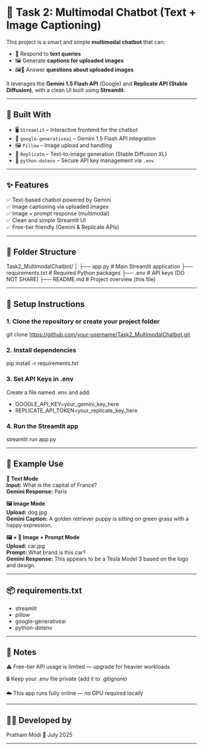 # 🤖 Task 2: Multimodal Chatbot (Text + Image Captioning)

This project is a smart and simple **multimodal chatbot** that can:

- 💬 Respond to **text queries**
- 🖼️ Generate **captions for uploaded images**
- 🖼️💬 Answer **questions about uploaded images**

It leverages the **Gemini 1.5 Flash API** (Google) and **Replicate API (Stable Diffusion)**, with a clean UI built using **Streamlit**.

---

## 🚀 Built With

- 🖥️ `Streamlit` – Interactive frontend for the chatbot  
- 🤖 `google-generativeai` – Gemini 1.5 Flash API integration  
- 🖼️ `Pillow` – Image upload and handling  
- 🧪 `Replicate` – Text-to-image generation (Stable Diffusion XL)  
- 🔐 `python-dotenv` – Secure API key management via `.env`

---

## ✨ Features

✅ Text-based chatbot powered by Gemini  
✅ Image captioning via uploaded images  
✅ Image + prompt response (multimodal)  
✅ Clean and simple Streamlit UI  
✅ Free-tier friendly (Gemini & Replicate APIs)

---

## 🧱 Folder Structure

Task2_MultimodalChatbot/
│
├── app.py # Main Streamlit application
├── requirements.txt # Required Python packages
├── .env # API keys (DO NOT SHARE)
├── README.md # Project overview (this file)

---

## 🔧 Setup Instructions

### 1. Clone the repository or create your project folder
git clone https://github.com/your-username/Task2_MultimodalChatbot.git
### 2. Install dependencies
pip install -r requirements.txt
### 3. Set API Keys in .env
Create a file named .env and add:
- GOOGLE_API_KEY=your_gemini_key_here
- REPLICATE_API_TOKEN=your_replicate_key_here
### 4. Run the Streamlit app
streamlit run app.py

---

## 📸 Example Use

**💬 Text Mode**  
**Input:** What is the capital of France?  
**Gemini Response:** Paris

**🖼️ Image Mode**  
**Upload:** dog.jpg  
**Gemini Caption:** A golden retriever puppy is sitting on green grass with a happy expression.

**🖼️ + 💬 Image + Prompt Mode**  
**Upload:** car.jpg  
**Prompt:** What brand is this car?  
**Gemini Response:** This appears to be a Tesla Model 3 based on the logo and design.

---

## 📦 requirements.txt

- streamlit
- pillow
- google-generativeai
- python-dotenv

---

## 📌 Notes

⚠️ Free-tier API usage is limited — upgrade for heavier workloads

🔒 Keep your .env file private (add it to .gitignore)

☁️ This app runs fully online — no GPU required locally

---

## 👨‍💻 Developed by
Pratham Modi
📅 July 2025

---